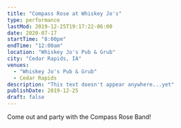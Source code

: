 ```yaml
---
title: "Compass Rose at Whiskey Jo's"
type: performance
lastMod: 2019-12-25T19:17:22-06:00
date: 2020-07-17
startTime: "8:00pm"
endTime: "12:00am"
location: "Whiskey Jo's Pub & Grub"
city: "Cedar Rapids, IA"
venues:
  - "Whiskey Jo's Pub & Grub"
  - Cedar Rapids
description: "This text doesn't appear anywhere...yet"
publishDate: 2019-12-25
draft: false
---
```


Come out and party with the Compass Rose Band!
